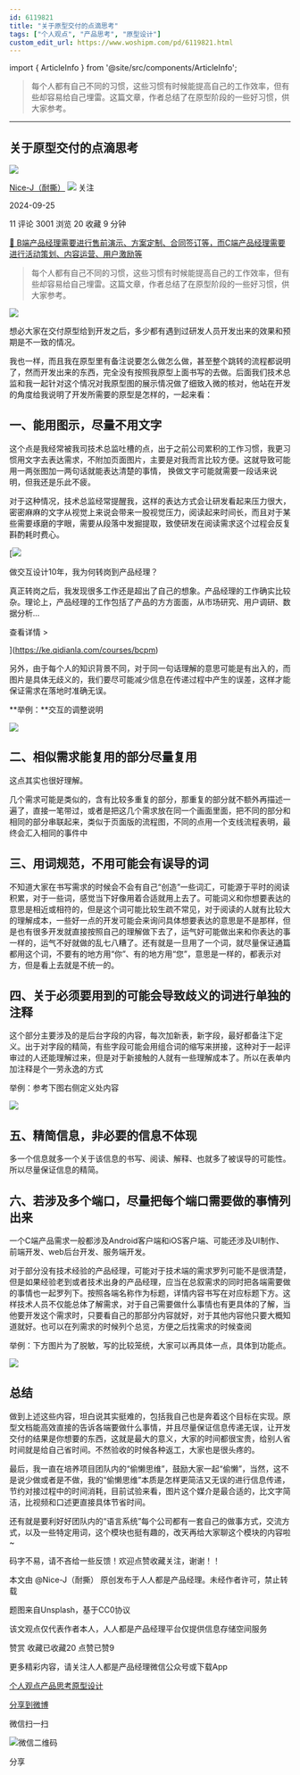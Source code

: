 ```yaml
---
id: 6119821
title: "关于原型交付的点滴思考"
tags: ["个人观点", "产品思考", "原型设计"]
custom_edit_url: https://www.woshipm.com/pd/6119821.html
---
```

import { ArticleInfo } from '@site/src/components/ArticleInfo';

<ArticleInfo
    author="Nice-J（耐撕）"
    authorLink="https://www.woshipm.com/u/1262642"
    published="2024-09-25"
    views={3001}
    comments={11}
    collects={20}
/>

> 每个人都有自己不同的习惯，这些习惯有时候能提高自己的工作效率，但有些却容易给自己埋雷。这篇文章，作者总结了在原型阶段的一些好习惯，供大家参考。

---

## 关于原型交付的点滴思考

[![](https://static.woshipm.com/WX_U_202104_20210426075355_2002.jpg?imageView2/1/w/72/h/72/q/100)](https://www.woshipm.com/u/1262642)

[Nice-J（耐撕）](https://www.woshipm.com/u/1262642) ![](https://static.woshipm.com/tag/1101_1@2x.png) 关注

2024-09-25

11 评论 3001 浏览 20 收藏 9 分钟

[🔗 B端产品经理需要进行售前演示、方案定制、合同签订等，而C端产品经理需要进行活动策划、内容运营、用户激励等](https://ke.qidianla.com/courses/bcpm)

> 每个人都有自己不同的习惯，这些习惯有时候能提高自己的工作效率，但有些却容易给自己埋雷。这篇文章，作者总结了在原型阶段的一些好习惯，供大家参考。

![](https://image.woshipm.com/2023/04/14/0d78bf02-da8f-11ed-a86f-00163e0b5ff3.jpg)

想必大家在交付原型给到开发之后，多少都有遇到过研发人员开发出来的效果和预期是不一致的情况。

我也一样，而且我在原型里有备注说要怎么做怎么做，甚至整个跳转的流程都说明了，然而开发出来的东西，完全没有按照我原型上面书写的去做。后面我们技术总监和我一起针对这个情况对我原型图的展示情况做了细致入微的核对，他站在开发的角度给我说明了开发所需要的原型是怎样的，一起来看：

## 一、能用图示，尽量不用文字

这个点是我经常被我司技术总监吐槽的点，出于之前公司累积的工作习惯，我更习惯用文字去表达需求，不附加页面图片，主要是对我而言比较方便。这就导致可能用一两张图加一两句话就能表达清楚的事情， 换做文字可能就需要一段话来说明，但我还是乐此不疲。

对于这种情况，技术总监经常提醒我，这样的表达方式会让研发看起来压力很大，密密麻麻的文字从视觉上来说会带来一股视觉压力，阅读起来时间长，而且对于某些需要琢磨的字眼，需要从段落中发掘提取，致使研发在阅读需求这个过程会反复斟酌耗时费心。

[![](https://image.woshipm.com/2023/08/02/769bf6f4-30e6-11ee-b3cb-00163e0b5ff3.png)

做交互设计10年，我为何转岗到产品经理？

真正转岗之后，我发现很多工作还是超出了自己的想象。产品经理的工作确实比较杂。理论上，产品经理的工作包括了产品的方方面面，从市场研究、用户调研、数据分析...

查看详情 >

](https://ke.qidianla.com/courses/bcpm)

另外，由于每个人的知识背景不同，对于同一句话理解的意思可能是有出入的，而图片是具体无歧义的，我们要尽可能减少信息在传递过程中产生的误差，这样才能保证需求在落地时准确无误。

**举例：**交互的调整说明

![](https://image.woshipm.com/2024/09/25/2cd2f458-7b06-11ef-abf0-00163e0b5ff3.png)

## 二、相似需求能复用的部分尽量复用

这点其实也很好理解。

几个需求可能是类似的，含有比较多重复的部分，那重复的部分就不额外再描述一遍了，直接一笔带过，或者是把这几个需求放在同一个画面里面，把不同的部分和相同的部分串联起来，类似于页面版的流程图，不同的点用一个支线流程表明，最终会汇入相同的事件中

## 三、用词规范，不用可能会有误导的词

不知道大家在书写需求的时候会不会有自己“创造”一些词汇，可能源于平时的阅读积累，对于一些词，感觉当下好像用着合适就用上去了。可能词义和你想要表达的意思是相近或相符的，但是这个词可能比较生疏不常见，对于阅读的人就有比较大的理解成本，一些好一点的开发可能会来询问具体想要表达的意思是不是那样，但是也有很多开发就直接按照自己的理解做下去了，运气好可能做出来和你表达的事一样的，运气不好就做的乱七八糟了。还有就是一旦用了一个词，就尽量保证通篇都用这个词，不要有的地方用“你”、有的地方用“您”，意思是一样的，都表示对方，但是看上去就是不统一的。

## 四、关于必须要用到的可能会导致歧义的词进行单独的注释

这个部分主要涉及的是后台字段的内容，每次加新表，新字段，最好都备注下定义。出于对字段的精简，有些字段可能会用组合词的缩写来拼接，这种对于一起评审过的人还能理解过来，但是对于新接触的人就有一些理解成本了。所以在表单内加注释是个一劳永逸的方式

举例：参考下图右侧定义处内容

![](https://image.woshipm.com/2024/09/25/36543758-7b06-11ef-baf4-00163e0b5ff3.png)

## 五、精简信息，非必要的信息不体现

多一个信息就多一个关于该信息的书写、阅读、解释、也就多了被误导的可能性。所以尽量保证信息的精简。

## 六、若涉及多个端口，尽量把每个端口需要做的事情列出来

一个C端产品需求一般都涉及Android客户端和iOS客户端、可能还涉及UI制作、前端开发、web后台开发、服务端开发。

对于部分没有技术经验的产品经理，可能对于技术端的需求罗列可能不是很清楚，但是如果经验老到或者技术出身的产品经理，应当在总叙需求的同时把各端需要做的事情也一起罗列下。按照各端名称作为标题，详情内容书写在对应标题下方。这样技术人员不仅能总体了解需求，对于自己需要做什么事情也有更具体的了解，当他要开发这个需求时，只要看自己的那部分内容就好，对于其他内容他只要大概知道就好。也可以在列需求的时候列个总览，方便之后找需求的时候查阅

举例：下方图片为了脱敏，写的比较笼统，大家可以再具体一点，具体到功能点。

![](https://image.woshipm.com/2024/09/25/3b12e32a-7b06-11ef-8c74-00163e0b5ff3.png)

## 总结

做到上述这些内容，坦白说其实挺难的，包括我自己也是奔着这个目标在实现。原型文档能高效直接的告诉各端要做什么事情，并且尽量保证信息传递无误，让开发交付的结果是你想要的东西，这就是最大的意义，大家的时间都很宝贵，给别人省时间就是给自己省时间。不然验收的时候各种返工，大家也是很头疼的。

最后，我一直在培养项目团队内的“偷懒思维”，鼓励大家一起“偷懒”，当然，这不是说少做或者是不做，我的“偷懒思维”本质是怎样更简洁又无误的进行信息传递，节约对接过程中的时间消耗，目前试验来看，图片这个媒介是最合适的，比文字简洁，比视频和口述更直接具体节省时间。

还有就是要利好好团队内的“语言系统”每个公司都有一套自己的做事方式，交流方式，以及一些特定用词，这个模块也挺有趣的，改天再给大家聊这个模块的内容啦~

码字不易，请不吝给一些反馈！欢迎点赞收藏关注，谢谢！！

本文由 @Nice-J（耐撕） 原创发布于人人都是产品经理。未经作者许可，禁止转载

题图来自Unsplash，基于CC0协议

该文观点仅代表作者本人，人人都是产品经理平台仅提供信息存储空间服务

赞赏 收藏已收藏20 点赞已赞9

更多精彩内容，请关注人人都是产品经理微信公众号或下载App

[个人观点](https://www.woshipm.com/tag/%e4%b8%aa%e4%ba%ba%e8%a7%82%e7%82%b9)[产品思考](https://www.woshipm.com/tag/%e4%ba%a7%e5%93%81%e6%80%9d%e8%80%83)[原型设计](https://www.woshipm.com/tag/rp)

[分享到微博](https://service.weibo.com/share/share.php?appkey=2775287854&title=关于原型交付的点滴思考&url=https://www.woshipm.com/pd/6119821.html&pic=https://image.woshipm.com/2023/04/14/0d78bf02-da8f-11ed-a86f-00163e0b5ff3.jpg)

微信扫一扫

![微信二维码](https://api.pwmqr.com/qrcode/create/?url=https://www.woshipm.com/pd/6119821.html)

分享